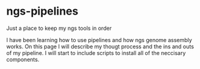 # ngs-pipelines
Just a place to keep my ngs tools in order


I have been learning how to use pipelines and how ngs genome assembly works. On this page I will describe my thougt process and the ins and outs of my pipeline. I will start to include scripts to install all of the neccisary components.
